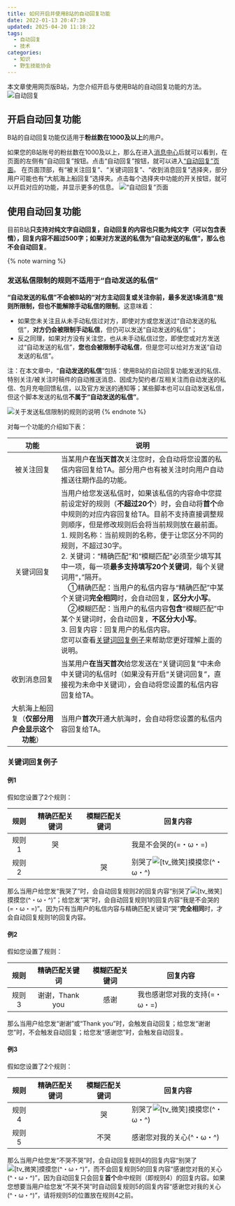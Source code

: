 ```yaml
---
title: 如何开启并使用B站的自动回复功能
date: 2022-01-13 20:47:39
updated: 2025-04-20 11:18:22
tags:
  - 自动回复
  - 技术
categories:
  - 知识
  - 野生技能协会
---
```


本文章使用网页版B站，为您介绍开启与使用B站的自动回复功能的方法。
![自动回复](/images/posts/auto-reply_compressed.webp)

## 开启自动回复功能

B站的自动回复功能仅适用于**粉丝数在1000及以上**的用户。
<!-- more -->

如果您的B站账号的粉丝数在1000及以上，那么在进入[消息中心](https://message.bilibili.com/)后就可以看到，在页面的左侧有“自动回复”按钮。点击“自动回复”按钮，就可以进入[“自动回复”页面](https://message.bilibili.com/#/autoreply)。
在页面顶部，有“被关注回复”、“关键词回复”、“收到消息回复”选择夹，部分用户可能也有“大航海上船回复”选择夹。点击每个选择夹中功能的开关按钮，就可以开启对应的功能，并显示更多的信息。
![“自动回复”页面](/images/posts/auto-reply-page.webp)

## 使用自动回复功能

目前B站**只支持对纯文字自动回复，自动回复的内容也只能为纯文字（可以包含表情），回复内容不超过500字；如果对方发送的私信为“自动发送的私信”，那么也不会自动回复**。

{% note warning %}

### 发送私信限制的规则不适用于“自动发送的私信”

**“自动发送的私信”不会被B站的“对方主动回复或关注你前，最多发送1条消息”规则所限制，但也不能解除手动私信的限制**。这意味着：

- 如果您未关注且从未手动私信过对方，即使对方或您发送过“自动发送的私信”，**对方仍会被限制手动私信**，但仍可以发送“自动发送的私信”；
- 反之同理，如果对方没有关注您，也从未手动私信过您，即使您或对方发送过“自动发送的私信”，**您也会被限制手动私信**，但是您可以给对方发送“自动发送的私信”。

注：在本文章中，“**自动发送的私信**”包括：使用B站的自动回复功能发送的私信、特别关注/被关注时稿件的自动推送消息、因成为契约者/互相关注而自动发送的私信、包月充电回馈私信，以及官方发送的通知等；某些脚本也可以自动发送私信，但这个脚本发送的私信**不属于“自动发送的私信”**。

![关于发送私信限制的规则的说明](/images/posts/explanation-of-rule-regarding-private-message-restriction_compressed.webp)
{% endnote %}

对每一个功能的介绍如下表：

| 功能 | 说明 |
| :--: | ---- |
| 被关注回复 | 当某用户**在当天首次**关注您时，会自动将您设置的私信内容回复给TA。部分用户也有被关注时向用户自动推送往期作品的功能。 |
| 关键词回复 | 当用户给您发送私信时，如果该私信的内容命中您提前设定好的规则（**不超过20个**）时，会自动将**首个**命中规则的对应内容回复给TA。目前不支持直接调整规则顺序，但是修改规则后会将当前规则放在最前面。<br />1. 规则名称：当前规则的名称，便于让您区分不同的规则，不超过30字。<br />2. 关键词：“精确匹配”和“模糊匹配”必须至少填写其中一项，每一项**最多支持填写20个关键词**，每个关键词用“，”隔开。<br />&emsp;①精确匹配：当用户的私信内容与“精确匹配”中某个关键词**完全相同**时，会自动回复，**区分大小写**。<br />&emsp;②模糊匹配：当用户的私信内容**包含**“模糊匹配”中某个关键词时，会自动回复，**不区分大小写**。<br />3. 回复内容：回复用户的私信内容。<br />您可以查看[关键词回复例子](#%E5%85%B3%E9%94%AE%E8%AF%8D%E5%9B%9E%E5%A4%8D%E4%BE%8B%E5%AD%90)来帮助您更好理解上面的说明。 |
| 收到消息回复 | 当某用户**在当天首次**给您发送在“关键词回复”中未命中关键词的私信时（如果没有开启“关键词回复”，直接视为未命中关键词），会自动将您设置的私信内容回复给TA。 |
| 大航海上船回复（**仅部分用户会显示这个功能**） | 当用户**首次**开通大航海时，会自动将您设置的私信内容回复给TA。 |

### 关键词回复例子

#### 例1

假如您设置了2个规则：

| 规则 | 精确匹配关键词 | 模糊匹配关键词 | 回复内容 |
| :--: | :------------: | :------------: | -------- |
| 规则1 | 哭 | | 我是不会哭的(=・ω・=) |
| 规则2 | | 哭 | 别哭了<img class="emote no-fancybox" alt="[tv_微笑]" src="/images/emote/tv_小电视/tv_微笑.gif" />摸摸您(^・ω・^) |

那么当用户给您发“我哭了”时，会自动回复规则2的回复内容“别哭了<img class="emote no-fancybox" alt="[tv_微笑]" src="/images/emote/tv_小电视/tv_微笑.gif" />摸摸您(^・ω・^)”；给您发“哭”时，会自动回复规则1的回复内容“我是不会哭的(=・ω・=)”。因为只有当用户的私信内容与精确匹配关键词“哭”**完全相同**时，才会自动回复规则1的回复内容。

#### 例2

假如您设置了规则：

| 规则 | 精确匹配关键词 | 模糊匹配关键词 | 回复内容 |
| :--: | :------------: | :------------: | -------- |
| 规则3 | 谢谢，Thank you | 感谢 | 我也感谢您对我的支持(=・ω・=) |

那么当用户给您发“谢谢”或“Thank you”时，会触发自动回复；给您发“谢谢您”时，不会触发自动回复；给您发“感谢您”时，会触发自动回复。

#### 例3

假如您设置了2个规则：

| 规则 | 精确匹配关键词 | 模糊匹配关键词 | 回复内容 |
| :--: | :------------: | :------------: | -------- |
| 规则4 | | 哭 | 别哭了<img class="emote no-fancybox" alt="[tv_微笑]" src="/images/emote/tv_小电视/tv_微笑.gif" />摸摸您(^・ω・^) |
| 规则5 | | 不哭 | 感谢您对我的关心(^・ω・^) |

那么当用户给您发“不哭不哭”时，会自动回复规则4的回复内容“别哭了<img class="emote no-fancybox" alt="[tv_微笑]" src="/images/emote/tv_小电视/tv_微笑.gif" />摸摸您(^・ω・^)”，而不会回复规则5的回复内容“感谢您对我的关心(^・ω・^)”，因为自动回复只会回复**首个**命中规则（即规则4）的回复内容。如果您想要当用户给您发“不哭不哭”时自动回复规则5的回复内容“感谢您对我的关心(^・ω・^)”，请将规则5的位置放在规则4之前。
